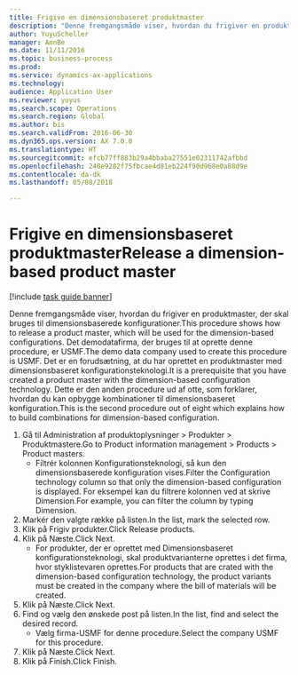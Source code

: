 ```yaml
--- 
title: Frigive en dimensionsbaseret produktmaster
description: "Denne fremgangsmåde viser, hvordan du frigiver en produktmaster, der skal bruges til dimensionsbaserede konfigurationer."
author: YuyuScheller
manager: AnnBe
ms.date: 11/11/2016
ms.topic: business-process
ms.prod: 
ms.service: dynamics-ax-applications
ms.technology: 
audience: Application User
ms.reviewer: yuyus
ms.search.scope: Operations
ms.search.region: Global
ms.author: bis
ms.search.validFrom: 2016-06-30
ms.dyn365.ops.version: AX 7.0.0
ms.translationtype: HT
ms.sourcegitcommit: efcb77ff883b29a4bbaba27551e02311742afbbd
ms.openlocfilehash: 240e9282f75fbcae4d81eb224f90d968e0a88d9e
ms.contentlocale: da-dk
ms.lasthandoff: 05/08/2018

---
```

# <a name="release-a-dimension-based-product-master"></a><span data-ttu-id="d08c6-103">Frigive en dimensionsbaseret produktmaster</span><span class="sxs-lookup"><span data-stu-id="d08c6-103">Release a dimension-based product master</span></span>

[!include [task guide banner](../../includes/task-guide-banner.md)]

<span data-ttu-id="d08c6-104">Denne fremgangsmåde viser, hvordan du frigiver en produktmaster, der skal bruges til dimensionsbaserede konfigurationer.</span><span class="sxs-lookup"><span data-stu-id="d08c6-104">This procedure shows how to release a product master, which will be used for the dimension-based configurations.</span></span> <span data-ttu-id="d08c6-105">Det demodatafirma, der bruges til at oprette denne procedure, er USMF.</span><span class="sxs-lookup"><span data-stu-id="d08c6-105">The demo data company used to create this procedure is USMF.</span></span> <span data-ttu-id="d08c6-106">Det er en forudsætning, at du har oprettet en produktmaster med dimensionsbaseret konfigurationsteknologi.</span><span class="sxs-lookup"><span data-stu-id="d08c6-106">It is a prerequisite that you have created a product master with the dimension-based configuration technology.</span></span> <span data-ttu-id="d08c6-107">Dette er den anden procedure ud af otte, som forklarer, hvordan du kan opbygge kombinationer til dimensionsbaseret konfiguration.</span><span class="sxs-lookup"><span data-stu-id="d08c6-107">This is the second procedure out of eight which explains how to build combinations for dimension-based configuration.</span></span>

1. <span data-ttu-id="d08c6-108">Gå til Administration af produktoplysninger > Produkter > Produktmastere.</span><span class="sxs-lookup"><span data-stu-id="d08c6-108">Go to Product information management > Products > Product masters.</span></span>
    * <span data-ttu-id="d08c6-109">Filtrér kolonnen Konfigurationsteknologi, så kun den dimensionsbaserede konfiguration vises.</span><span class="sxs-lookup"><span data-stu-id="d08c6-109">Filter the Configuration technology column so that only the dimension-based configuration is displayed.</span></span> <span data-ttu-id="d08c6-110">For eksempel kan du filtrere kolonnen ved at skrive Dimension.</span><span class="sxs-lookup"><span data-stu-id="d08c6-110">For example, you can filter the column by typing Dimension.</span></span>    
2. <span data-ttu-id="d08c6-111">Markér den valgte række på listen.</span><span class="sxs-lookup"><span data-stu-id="d08c6-111">In the list, mark the selected row.</span></span>
3. <span data-ttu-id="d08c6-112">Klik på Frigiv produkter.</span><span class="sxs-lookup"><span data-stu-id="d08c6-112">Click Release products.</span></span>
4. <span data-ttu-id="d08c6-113">Klik på Næste.</span><span class="sxs-lookup"><span data-stu-id="d08c6-113">Click Next.</span></span>
    * <span data-ttu-id="d08c6-114">For produkter, der er oprettet med Dimensionsbaseret konfigurationsteknologi, skal produktvarianterne oprettes i det firma, hvor styklistevaren oprettes.</span><span class="sxs-lookup"><span data-stu-id="d08c6-114">For products that are crated with the dimension-based configuration technology, the product variants must be created in the company where the bill of materials will be created.</span></span>  
5. <span data-ttu-id="d08c6-115">Klik på Næste.</span><span class="sxs-lookup"><span data-stu-id="d08c6-115">Click Next.</span></span>
6. <span data-ttu-id="d08c6-116">Find og vælg den ønskede post på listen.</span><span class="sxs-lookup"><span data-stu-id="d08c6-116">In the list, find and select the desired record.</span></span>
    * <span data-ttu-id="d08c6-117">Vælg firma-USMF for denne procedure.</span><span class="sxs-lookup"><span data-stu-id="d08c6-117">Select the company USMF for this procedure.</span></span>  
7. <span data-ttu-id="d08c6-118">Klik på Næste.</span><span class="sxs-lookup"><span data-stu-id="d08c6-118">Click Next.</span></span>
8. <span data-ttu-id="d08c6-119">Klik på Finish.</span><span class="sxs-lookup"><span data-stu-id="d08c6-119">Click Finish.</span></span>


